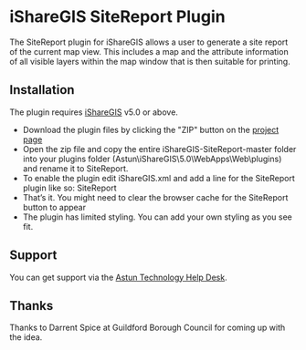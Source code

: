 iShareGIS SiteReport Plugin
==========================

The SiteReport plugin for iShareGIS allows a user to generate a site report of the current map view. This includes a map and the attribute information of all visible layers within the map window that is then suitable for printing.

Installation
------------

The plugin requires [iShareGIS](http://astuntechnology.com/ishare/modules/ishare-gis/) v5.0 or above.

* Download the plugin files by clicking the "ZIP" button on the [project page](https://github.com/AstunTechnology/iShareGIS-SiteReport)
* Open the zip file and copy the entire iShareGIS-SiteReport-master folder into your plugins folder (Astun\iShareGIS\5.0\WebApps\Web\plugins\) and rename it to SiteReport.
* To enable the plugin edit iShareGIS.xml and add a line for the SiteReport plugin like so: <Plugin>SiteReport</Plugin>
* That’s it. You might need to clear the browser cache for the SiteReport button to appear
* The plugin has limited styling. You can add your own styling as you see fit.

Support
-------

You can get support via the [Astun Technology Help Desk](http://support.astuntechnology.com/).

Thanks
------

Thanks to Darrent Spice at Guildford Borough Council for coming up with the idea.
